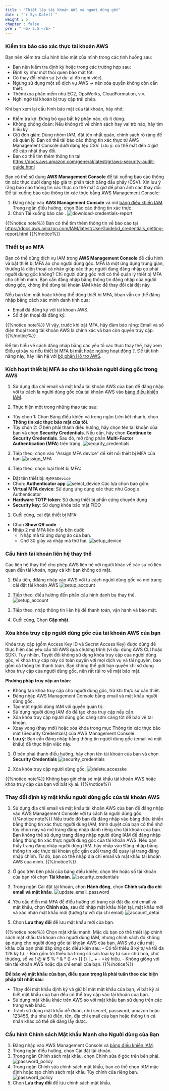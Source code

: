 ```yaml
---
title : "Thiết lập tài khoản AWS và người dùng gốc"
date : "`r Sys.Date()`" 
weight : 5 
chapter : false
pre : " <b> 2.5 </b> "
---
```

### Kiểm tra báo cáo xác thực tài khoản AWS
Bạn nên kiểm tra cấu hình bảo mật của mình trong các tình huống sau:
- Bạn nên kiểm tra định kỳ hoặc trong các trường hợp sau:
- Định kỳ như một thói quen bảo mật tốt.
- Có thay đổi nhân sự (ví dụ: ai đó nghỉ việc).
- Ngừng sử dụng một số dịch vụ AWS → nên xóa quyền không còn cần thiết.
- Thêm/xóa phần mềm như EC2, OpsWorks, CloudFormation, v.v.
- Nghi ngờ tài khoản bị truy cập trái phép.

Khi bạn xem lại cấu hình bảo mật của tài khoản, hãy nhớ:
- Kiểm tra kỹ: Đừng bỏ qua bất kỳ phần nào, dù ít dùng.
- Không phỏng đoán: Nếu không rõ về chính sách hay vai trò nào, hãy tìm hiểu kỹ
- Giữ đơn giản: Dùng nhóm IAM, đặt tên nhất quán, chính sách rõ ràng để dễ quản lý.
Bạn có thể tải báo cáo thông tin xác thực từ AWS Management Console dưới dạng tệp CSV. Lưu ý: có thể mất đến 4 giờ để cập nhật thay đổi.
- Bạn có thể tìm thêm thông tin tại https://docs.aws.amazon.com/general/latest/gr/aws-security-audit-guide.html

Bạn có thể sử dụng **AWS Management Console** để tải xuống báo cáo thông tin xác thực dưới dạng tệp giá trị phân tách bằng dấu phẩy (CSV). Xin lưu ý rằng báo cáo thông tin xác thực có thể mất 4 giờ để phản ánh các thay đổi. Để tải xuống báo cáo thông tin xác thực bằng AWS Management Console:
1. Đăng nhập vào **AWS Management Console** và mở [bảng điều khiển IAM](https://console.aws.amazon.com/iam/).
Trong ngăn điều hướng, chọn Báo cáo thông tin xác thực.
2. Chọn Tải xuống báo cáo .
![download-credentials-report](/images/2.SecurityFoundations/download-credentials-report.png)

{{%notice note%}}
Bạn có thể tìm thêm thông tin về báo cáo tại https://docs.aws.amazon.com/IAM/latest/UserGuide/id_credentials_getting-report.html
{{%/notice%}}

### Thiết bị ảo MFA
Bạn có thể dùng dịch vụ IAM trong **AWS Management Console** để cấu hình và bật thiết bị MFA ảo cho người dùng gốc. MFA là một ứng dụng trung gian, thường là diện thoại cá nhân giúp xác thực người đang đăng nhập có phải người dùng gốc không? Chỉ người dùng gốc mới có thể quản lý thiết bị MFA cho chính mình. Bạn cần đăng nhập bằng thông tin đăng nhập của người dùng gốc, không thể dùng tài khoản IAM khác để thay đổi cài đặt này.

Nếu bạn làm mất hoặc không thể dùng thiết bị MFA, bbạn vẫn có thể đăng nhập bằng cách xác minh danh tính qua:
- Email đã đăng ký với tài khoản AWS.
- Số điện thoại đã đăng ký.

{{%notice note%}}
Vì vậy, trước khi bật MFA, hãy đảm bảo rằng: Email và số điện thoại trong tài khoản AWS là chính xác và bạn còn quyền truy cập.
{{%/notice%}}

Để tìm hiểu về cách đăng nhập bằng các yếu tố xác thực thay thế, hãy xem [Điều gì xảy ra nếu thiết bị MFA bị mất hoặc ngừng hoạt động ?](https://docs.aws.amazon.com/IAM/latest/UserGuide/id_credentials_mfa_lost-or-broken.html). Để tắt tính năng này, hãy liên hệ với [bộ phận Hỗ trợ AWS](https://console.aws.amazon.com/support/home#/).

### Kích hoạt thiết bị MFA ảo cho tài khoản người dùng gốc trong AWS 
1. Sử dụng địa chỉ email và mật khẩu tài khoản AWS của bạn để đăng nhập với tư cách là người dùng gốc của tài khoản AWS vào [bảng điều khiển IAM](https://console.aws.amazon.com/iam/).
   
2. Thực hiện một trong những thao tác sau:
- Tùy chọn 1: Chọn Bảng điều khiển và trong ngăn Liên kết nhanh, chọn **Thông tin xác thực bảo mật của tôi**.
- Tùy chọn 2: Ở bên phải thanh điều hướng, hãy chọn tên tài khoản của bạn và chọn **Security Credentials**. Nếu cần, hãy chọn **Continue to Security Credentials**. Sau đó, mở rộng phần **Multi-Factor Authentication (MFA**) trên trang.
![security_credentials](/images/2.SecurityFoundations/2_SC.png)

3. Tiếp theo, chọn vào "Assign MFA device" để kết nối thiết bị MFA của bạn 
![assign_MFA](/images/2.SecurityFoundations/3_assign_MFA.png)

4. Tiếp theo, chọn loại thiết bị MFA:
- Đặt tên thiết bị: ```MyMFADevice```
- Chọn: **Authenticator app**
![select_device](/images/2.SecurityFoundations/4_select_device.png)
Các lựa chọn bao gồm:
- **Virtual MFA device**: Sử dụng ứng dụng xác thực như Google Authenticator
- **Hardware TOTP token**: Sử dụng thiết bị phần cứng chuyên dụng
- **Security key**: Sử dụng khóa bảo mật FIDO

1. Cuối cùng, cài đặt thiết bị MFA:
- Chọn **Show QR code**
- Nhập 2 mã MFA liên tiếp bên dưới:
    - Nhập mã từ ứng dụng ảo của bạn.
    - Chờ 30 giây và nhập mã thứ hai.
![setup_device](/images/2.SecurityFoundations/5_setup_device.png)

### Cấu hình tài khoản liên hệ thay thế
Các liên hệ thay thế cho phép AWS liên hệ với người khác về các sự cố liên quan đến tài khoản, ngay cả khi bạn không có mặt.
1. Đầu tiên, đđăng nhập vào AWS với tư cách người dùng gốc và mở trang cài đặt tài khoản AWS
![setup_account](/images/2.SecurityFoundations/6_setup_account.png)

2. Tiếp theo, điều hướng đến phần cấu hình danh bạ thay thế.
![setup_account](/images/2.SecurityFoundations/7_alternate_contacts.png.png)

3. Tiếp theo, nhập thông tin liên hệ để thanh toán, vận hành và bảo mật.
4. Cuối cùng, Chọn **Cập nhật**.

### Xóa khóa truy cập người dùng gốc của tài khoản AWS của bạn
Khóa truy cập (gồm Access Key ID và Secret Access Key) được dùng để thực hiện các yêu cầu tới AWS qua chương trình (ví dụ: dùng AWS CLI hoặc SDK). Tuy nhiên, Tuyệt đối không sử dụng khóa truy cập của người dùng gốc, vì khóa truy cập này có toàn quyền với mọi dịch vụ và tài nguyên, bao gồm cả thông tin thanh toán. Bạn không thể giới hạn quyền khi sử dụng khóa truy cập của người dùng gốc, nên rất rủi ro về mặt bảo mật.

**Phương pháp truy cập an toàn**:
- Không tạo khóa truy cập cho người dùng gốc, trừ khi thực sự cần thiết.
- Đăng nhập AWS Management Console bằng email và mật khẩu người dùng gốc.
- Tạo một người dùng IAM với quyền quản trị.
- Sử dụng người dùng IAM đó để tạo khóa truy cập nếu cần.
- Xóa khóa truy cập người dùng gốc càng sớm càng tốt để bảo vệ tài khoản.
- Xoay vòng (thay mới) hoặc xóa khóa trong mục Thông tin xác thực bảo mật (Security Credentials) của AWS Management Console.
- **Lưu ý**: Bạn cần đăng nhập bằng thông tin người dùng gốc (email và mật khẩu) để thực hiện việc này.

1. Ở bên phải thanh điều hướng, hãy chọn tên tài khoản của bạn và chọn **Security Credentials**
![security_credentials](/images/2.SecurityFoundations/2_SC.png)

2. Xóa khóa truy cập người dùng gốc.
![delete_accesske](/images/2.SecurityFoundations/8_delete_accesskey.png)

{{%notice note%}}
Không bao giờ chia sẻ mật khẩu tài khoản AWS hoặc khóa truy cập của bạn với bất kỳ ai.
{{%/notice%}}

### Thay đổi định kỳ mật khẩu người dùng gốc của tài khoản AWS
1. Sử dụng địa chỉ email và mật khẩu tài khoản AWS của bạn để đăng nhập vào AWS Management Console với tư cách là người dùng gốc.
{{%notice note%}}
Nếu trước đó bạn đã đăng nhập vào bảng điều khiển bằng thông tin xác thực người dùng IAM, trình duyệt của bạn có thể nhớ tùy chọn này và mở trang đăng nhập dành riêng cho tài khoản của bạn. Bạn không thể sử dụng trang đăng nhập người dùng IAM để đăng nhập bằng thông tin xác thực người dùng gốc của tài khoản AWS. Nếu bạn thấy trang đăng nhập người dùng IAM, hãy nhấp vào Đăng nhập bằng thông tin xác thực tài khoản gốc gần cuối trang để quay lại trang đăng nhập chính. Từ đó, bạn có thể nhập địa chỉ email và mật khẩu tài khoản AWS của mình.
{{%/notice%}}

2. Ở góc trên bên phải của bảng điều khiển, chọn tên hoặc số tài khoản của bạn rồi chọn **Tài khoản**.
![security_credentials](/images/2.SecurityFoundations/2_SC.png)

3. Trong ngăn Cài đặt tài khoản, chọn **Hành động**, chọn **Chỉnh sửa địa chỉ email và mật khẩu**.
![update_email_password](/images/2.SecurityFoundations/9_update_email_password.png)

4. Yêu cầu điền mã MFA để điều hướng tới trang cài đặt địa chỉ email và mật khẩu, chọn **Chỉnh sửa**, sau đó nhập mật khẩu hiện tại, mật khẩu mới và xác nhận mật khẩu mới (tương tự với địa chỉ email)
![account_detai](/images/2.SecurityFoundations/10_account_detail.png)

5. Chọn **Lưu thay đổi** để lưu mật khẩu mới của bạn.

{{%notice note%}}
Chọn mật khẩu mạnh. Mặc dù bạn có thể thiết lập chính sách mật khẩu tài khoản cho người dùng IAM, nhưng chính sách đó không áp dụng cho người dùng gốc tài khoản AWS của bạn. AWS yêu cầu mật khẩu của bạn phải đáp ứng các điều kiện sau: - Có tối thiểu 8 ký tự và tối đa 128 ký tự. - Bao gồm tối thiểu ba trong số các loại ký tự sau: chữ hoa, chữ thường, số và ! @ # $ % ^ & * () <> [] {} | _ + - =ký hiệu. - Không giống với tên tài khoản AWS hoặc địa chỉ email của bạn.
{{%/notice%}}

**Để bảo vệ mật khẩu của bạn, điều quan trọng là phải tuân theo các biện pháp tốt nhất sau**:
- Thay đổi mật khẩu định kỳ và giữ bí mật mật khẩu của bạn, vì bất kỳ ai biết mật khẩu của bạn đều có thể truy cập vào tài khoản của bạn.
- Sử dụng mật khẩu khác trên AWS so với mật khẩu bạn sử dụng trên các trang web khác.
- Tránh sử dụng mật khẩu dễ đoán, như secret, password, amazon hoặc 123456, thứ như từ điển, tên, địa chỉ email của bạn hoặc thông tin cá nhân khác có thể dễ dàng lấy được.

### Cấu hình Chính sách Mật khẩu Mạnh cho Người dùng của Bạn
1. Đăng nhập vào AWS Management Console và [bảng điều khiển IAM](https://console.aws.amazon.com/iam/).
2. Trong ngăn điều hướng, chọn Cài đặt tài khoản.
3. Trong ngăn Chính sách mật khẩu, chọn Chỉnh sửa ở góc trên bên phải.
![password_policy](/images/2.SecurityFoundations/11_password_policy.png)
4. Trong ngăn Chỉnh sửa chính sách mật khẩu, bạn có thể chọn IAM mặc định hoặc tạo chính sách mật khẩu Tùy chỉnh của riêng bạn.
![password_policy](/images/2.SecurityFoundations/12_edit_pasword_policy.png)
5. Chọn **Lưu thay đổi** để lưu chính sách mật khẩu.